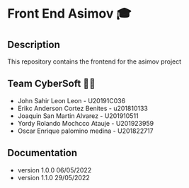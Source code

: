 # Front End Asimov 🎓

## Description
This repository contains the frontend for the asimov project

## Team CyberSoft 👨‍💻
* John Sahir Leon Leon - U20191C036
* Erikc Anderson Cortez Benites - u201810133
* Joaquin San Martin Alvarez - U201910511
* Yordy Rolando Mochcco Atauje - U201923959
* Oscar Enrique palomino medina - U201822717

## Documentation
* version 1.0.0 06/05/2022
* version 1.1.0 29/05/2022